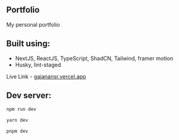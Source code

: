 ## Portfolio

My personal portfolio

## Built using:

- NextJS, ReactJS, TypeScript, ShadCN, Tailwind, framer motion
- Husky, lint-staged

Live Link - [gajanansr.vercel.app](https://gajanansr.vercel.app/)

## Dev server:

```bash
npm run dev
```

```bash
yarn dev
```

```bash
pnpm dev
```
